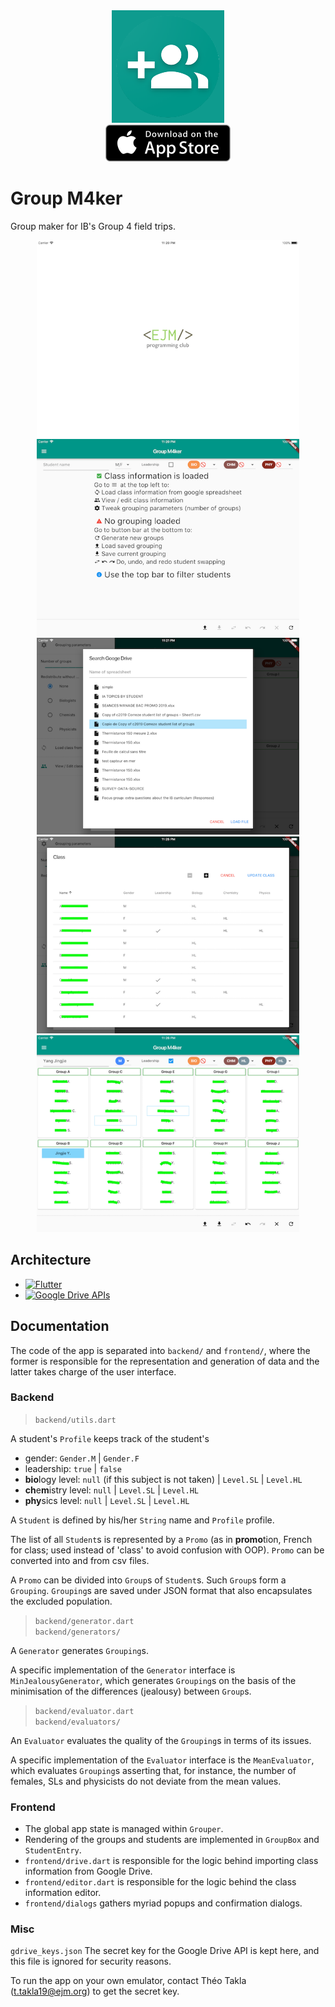 <div align="center">
    <img src="README_assets/icon.png"/>
    <br/>
    <a href="https://itunes.apple.com/us/app/group-m4ker/id1390259707">
        <img src="README_assets/download/ios_app_store.png"/>
    </a>
</div>

# Group M4ker
Group maker for IB's Group 4 field trips.

<div align="center">
    <div align="inline-block">
        <img width="420" height="315" src="README_assets/screenshots/launch_image.png">
        <img width="420" height="315" src="README_assets/screenshots/home_page.png">
    </div>
    <div align="inline-block">
        <img width="420" height="315" src="README_assets/screenshots/gdrive_import.png">
        <img width="420" height="315" src="README_assets/screenshots/class_editor.png">
    </div>
    <div align="inline-block">
        <img width="420" height="315" src="README_assets/screenshots/groups.png">
    </div>
</div>


## Architecture
- [<img alt="Flutter" width="32" height="32" src="https://flutter.io/images/flutter-mark-square-100.png">](https://flutter.io)
- [<img alt="Google Drive APIs" width="32" height="32" src="https://www.gstatic.com/images/icons/material/product/2x/drive_32dp.png">](https://developers.google.com/drive/)

## Documentation
The code of the app is separated into `backend/` and `frontend/`,
where the former is responsible for the representation and generation of data
and the latter takes charge of the user interface.

### Backend
> `backend/utils.dart`

A student's `Profile` keeps track of the student's
- gender: `Gender.M` | `Gender.F`
- leadership: `true` | `false`
- **bio**logy level: `null` (if this subject is not taken) | `Level.SL` | `Level.HL`
- **ch**e**m**istry level: `null` | `Level.SL` | `Level.HL`
- **phy**sics level: `null` | `Level.SL` | `Level.HL`

A `Student` is defined by his/her `String` name and `Profile` profile.

The list of all `Student`s is represented by a `Promo`
(as in **promo**tion, French for class;
 used instead of 'class' to avoid confusion with OOP).
`Promo` can be converted into and from csv files.

A `Promo` can be divided into `Group`s of `Student`s.
Such `Group`s form a `Grouping`.
`Grouping`s are saved under JSON format that also encapsulates the excluded population.

> `backend/generator.dart`  
> `backend/generators/`

A `Generator` generates `Grouping`s.

A specific implementation of the `Generator` interface is `MinJealousyGenerator`,
which generates `Grouping`s on the basis of the minimisation of the differences (jealousy) between `Group`s.
 
> `backend/evaluator.dart`  
> `backend/evaluators/`

An `Evaluator` evaluates the quality of the `Grouping`s in terms of its issues.

A specific implementation of the `Evaluator` interface is the `MeanEvaluator`,
which evaluates `Grouping`s asserting that, for instance, the number of 
females, SLs and physicists do not deviate from the mean values.

### Frontend
- The global app state is managed within `Grouper`.
- Rendering of the groups and students are implemented in `GroupBox` and `StudentEntry`.
- `frontend/drive.dart` is responsible for the logic behind importing class information from Google Drive.
- `frontend/editor.dart` is responsible for the logic behind the class information editor.
- `frontend/dialogs` gathers myriad popups and confirmation dialogs.

### Misc
`gdrive_keys.json`
The secret key for the Google Drive API is kept here,
and this file is ignored for security reasons.

To run the app on your own emulator, contact Théo Takla (t.takla19@ejm.org) to get the secret key. 
